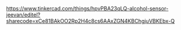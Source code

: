 https://www.tinkercad.com/things/hpvPBA23qLQ-alcohol-sensor-jeevan/editel?sharecode=xCe81BAkOO2Rp2H4c8cs6AAxZGN4KBChgjuVBKEbx-Q

